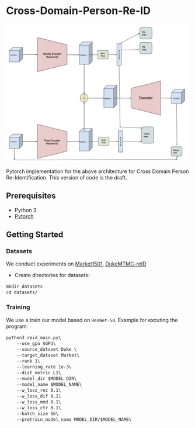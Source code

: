 # Cross-Domain-Person-Re-ID
<p align="center"><img src='Architecture_.jpg' width="1000px"></p>
Pytorch implementation for the above architecture for Cross Domain Person Re-Identification. This version of code is the draft.

## Prerequisites
- Python 3
- [Pytorch](https://pytorch.org/)
## Getting Started

### Datasets
We conduct experiments on [Market1501](http://www.liangzheng.org/Project/project_reid.html), [DukeMTMC-reID](https://github.com/layumi/DukeMTMC-reID_evaluation)
- Create directories for datasets:
```
mkdir datasets
cd datasets/
``` 

### Training
We use a train our model based on `ResNet-50`. Example for excuting the program:
```
python3 reid_main.py\
    --use_gpu $GPU\
    --source_dataset Duke \
    --target_dataset Market\
    --rank 1\
    --learning_rate 1e-3\
    --dist_metric L1\
    --model_dir $MODEL_DIR\
    --model_name $MODEL_NAME\
    --w_loss_rec 0.1\
    --w_loss_dif 0.1\
    --w_loss_mmd 0.1\
    --w_loss_ctr 0.1\
    --batch_size 16\
    --pretrain_model_name MODEL_DIR/$MODEL_NAME\
```
